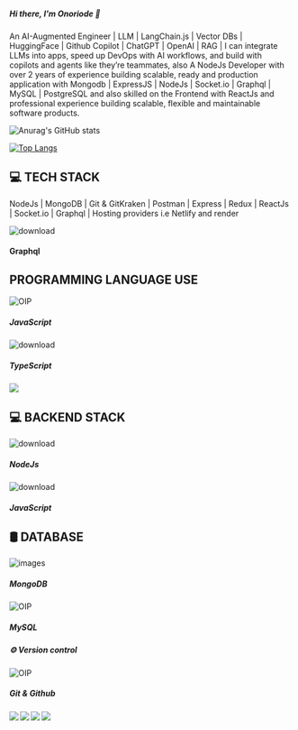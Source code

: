 ##### Hi there, I'm Onoriode 👋
An AI-Augmented Engineer | LLM | LangChain.js | Vector DBs | HuggingFace | Github Copilot | ChatGPT | OpenAI | RAG |
I can integrate LLMs into apps, speed up DevOps with AI workflows, and build with copilots and agents like they’re teammates, also 
A NodeJs Developer with over 2 years of experience building scalable, ready and production 
application with Mongodb | ExpressJS | NodeJs | Socket.io | Graphql | MySQL | PostgreSQL and also skilled on 
the Frontend with ReactJs and professional experience building scalable, flexible and maintainable software products.

![Anurag's GitHub stats](https://github-readme-stats.vercel.app/api?username=onoriode8&show_icons=true)

[![Top Langs](https://github-readme-stats.vercel.app/api/top-langs/?username=onoriode8&langs_count=8)](https://github.com/onoriode8/github-readme-stats)

## 💻 TECH STACK

NodeJs | MongoDB | Git &  GitKraken | Postman | Express | Redux | ReactJs | Socket.io | Graphql |
Hosting providers i.e Netlify and render


![download](https://github.com/user-attachments/assets/bd78818c-8c50-4dfd-909c-e27b80c2acef)
#### Graphql

## PROGRAMMING LANGUAGE USE

![OIP](https://github.com/user-attachments/assets/1687b3b1-1769-45dd-8d3a-170ea7d59f8b)
##### JavaScript 

![download](https://github.com/user-attachments/assets/6c92c7cc-1730-46c6-a3b1-765827385970)
##### TypeScript

<img src="https://camo.githubusercontent.com/897f3b4578186b772a823a7bcbc7253af04106d9effe4edd11c2c45e5b4eb0b5/68747470733a2f2f696d672e736869656c64732e696f2f62616467652f2d4a6176615363726970742d6666666666663f7374796c653d666c6174266c6f676f3d6a617661736372697074266c6f676f436f6c6f723d666164363364" />

## 💻 BACKEND STACK

![download](https://github.com/user-attachments/assets/a5a0d3dd-8a27-4072-9f75-82ff666c8624)
##### NodeJs 

![download](https://github.com/user-attachments/assets/2703a4ef-489c-4f6a-9b02-0b0ad49e79b8)
##### JavaScript

## 🛢 DATABASE
![images](https://github.com/user-attachments/assets/e62f9017-f28f-4984-b071-97b47e4ae745)
##### MongoDB 


![OIP](https://github.com/user-attachments/assets/0aaffabc-c76d-446c-9fdb-090c2ca963e7)
##### MySQL

##### ⚙ Version control

![OIP](https://github.com/user-attachments/assets/5a5b79a0-0490-4b99-b6f2-5fd005aecc6f)
##### Git & Github

<img align="left"  src="https://camo.githubusercontent.com/bbff099678bcfdb5b500f5507b1cd6d0361420a296ba883278aa8e61ccb34fc0/68747470733a2f2f696d672e736869656c64732e696f2f62616467652f2d4769742d6666666666663f7374796c653d666c6174266c6f676f3d676974" />
<img align="left"  src="https://camo.githubusercontent.com/e826bd9cd444c60184f0943ce9e72e4e5c13d4a500c240f54650312ecca89a37/68747470733a2f2f696d672e736869656c64732e696f2f62616467652f2d4769744875622d6666666666663f7374796c653d666c6174266c6f676f3d676974687562266c6f676f436f6c6f723d303030303030" />
<img align="left" src="https://camo.githubusercontent.com/7495dd9cbf07d729983210312f6ff9c4cf626fb312ba86a1a0f15e4eb86735d6/68747470733a2f2f696d672e736869656c64732e696f2f62616467652f2d4769744b72616b656e2d6666666666663f7374796c653d666c6174266c6f676f3d6769746b72616b656e6c6f676f436f6c6f723d303030303030" />
<img   src="https://camo.githubusercontent.com/6ecc699e97ce930e07abbce2d8b39f0c138028ae69ff25ab196b55a65b3471e5/68747470733a2f2f696d672e736869656c64732e696f2f62616467652f2d506f73746d616e2d6666666666663f7374796c653d666c6174266c6f676f3d706f73746d616e" />

<!--
**onoriode8/onoriode8** is a ✨ _special_ ✨ repository because its `README.md` (this file) appears on your GitHub profile.

Here are some ideas to get you started:

- 🔭 I’m currently working on ...
- 🌱 I’m currently learning ...
- 👯 I’m looking to collaborate on ...
- 🤔 I’m looking for help with ...
- 💬 Ask me about ...
- 📫 How to reach me: ...
- 😄 Pronouns: ...
- ⚡ Fun fact: ...
-->
